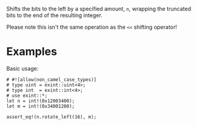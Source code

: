Shifts the bits to the left by a specified amount, `n`,
wrapping the truncated bits to the end of the resulting integer.

Please note this isn't the same operation as the `<<` shifting operator!

# Examples

Basic usage:

```
# #![allow(non_camel_case_types)]
# type uint = exint::uint<4>;
# type int  = exint::int<4>;
# use exint::*;
let n = int!(0x12003400);
let m = int!(0x34001200);

assert_eq!(n.rotate_left(16), m);
```

